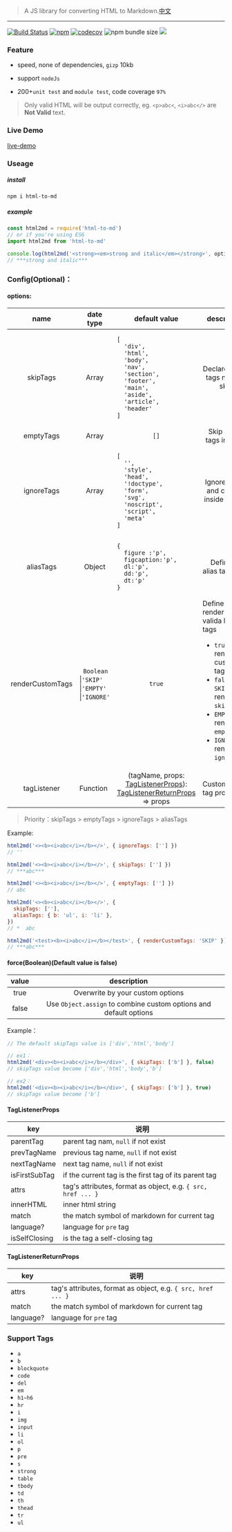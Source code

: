 > A JS library for converting HTML to Markdown.[中文](./README.md)

---

[![Build Status](https://travis-ci.org/stonehank/html-to-md.svg?branch=master)](https://travis-ci.org/stonehank/html-to-md)
[![npm](https://img.shields.io/npm/v/html-to-md.svg)](https://www.npmjs.com/package/html-to-md)
[![codecov](https://codecov.io/gh/stonehank/html-to-md/branch/master/graph/badge.svg)](https://codecov.io/gh/stonehank/html-to-md)
![npm bundle size](https://img.shields.io/bundlephobia/minzip/html-to-md.svg)
![](https://img.shields.io/badge/dependencies-0-brightgreen)

<!-- ![David](https://img.shields.io/david/stonehank/html-to-md.svg) -->

### Feature

- speed, none of dependencies, `gizp` 10kb

- support `nodeJs`

- 200+`unit test` and `module test`, code coverage `97%`

> Only valid HTML will be output correctly, eg. `<p>abc<`, `<i>abc</>` are **Not Valid** text.

### Live Demo

[live-demo](https://stonehank.github.io/html-to-md/)

### Useage

##### install

`npm i html-to-md`

##### example

```js
const html2md = require('html-to-md')
// or if you're using ES6
import html2md from 'html-to-md'

console.log(html2md('<strong><em>strong and italic</em></strong>', options))
// ***strong and italic***
```

### Config(Optional)：

#### options:

<table>
<thead>
<tr>
<th align="center">name</th>
<th align="center">date type</th>
<th align="center">default value</th>
<th align="center">description</th>
</tr>
</thead>
<tbody>
<tr>
<td align="center">skipTags</td>
<td align="center">Array</td>
<td align="left"><pre>
<code>[
  'div',
  'html',
  'body',
  'nav',
  'section',
  'footer',
  'main',
  'aside',
  'article',
  'header'
]</code></pre></td>
<td align="center">Declare which tags need to skip</td>
</tr>
<tr>
<td align="center">emptyTags</td>
<td align="center">Array</td>
<td align="center"><code>[]</code></td>
<td align="center">Skip all the tags inside it</td>
</tr>
<tr>
<td align="center">ignoreTags</td>
<td align="center">Array</td>
<td align="left">
<pre>
<code>[
  '',
  'style',
  'head',
  '!doctype',
  'form',
  'svg',
  'noscript',
  'script',
  'meta'
]</code></pre></td>
<td align="center"> Ignore all tag and content inside the tag</td>
</tr>
<tr>
<td align="center">aliasTags</td>
<td align="center">Object</td>
<td align="left">
  <pre>
<code>{
  figure :'p',
  figcaption:'p',
  dl:'p', 
  dd:'p', 
  dt:'p'
}</code></pre></td>
<td align="center"> Define an alias tag name</td>
</tr>
<tr>
<td align="center">renderCustomTags</td>
<td align="left">&nbsp;&nbsp;<code>Boolean</code> <br>|<code>'SKIP'</code> <br>|<code>'EMPTY'</code> <br>|<code>'IGNORE'</code></td>
<td align="center">
<code>true</code></td>
<td align="left">Define how to render not valida HTML tags
<ul>
<li><code>true</code>: render all custom tags</li>
<li><code>false | SKIP</code>: render as <code>skipTags</code></li>
<li><code>EMPTY</code>: render as <code>emptyTags</code></li>
<li><code>IGNORE</code>: render as <code>ignoreTags</code></li>
</ul>
</td>
</tr>
<tr>
<td align="center">tagListener</td>
<td align="left">Function</td>
<td align="center">
(tagName, props: <a href="#TagListenerProps">TagListenerProps</a>): <a href="#TagListenerReturnProps">TagListenerReturnProps</a> => props
</td>
<td align="left">Custom the tag props</td>
</tr>
</tbody>
</table>

> Priority：skipTags > emptyTags > ignoreTags > aliasTags

Example:

```javascript
html2md('<><b><i>abc</i></b></>', { ignoreTags: [''] })
// ''

html2md('<><b><i>abc</i></b></>', { skipTags: [''] })
// ***abc***

html2md('<><b><i>abc</i></b></>', { emptyTags: [''] })
// abc

html2md('<><b><i>abc</i></b></>', {
  skipTags: [''],
  aliasTags: { b: 'ul', i: 'li' },
})
// *  abc

html2md('<test><b><i>abc</i></b></test>', { renderCustomTags: 'SKIP' })
// ***abc***
```

#### force(Boolean)(Default value is false)

| value |                            description                            |
| :---: | :---------------------------------------------------------------: |
| true  |                 Overwrite by your custom options                  |
| false | Use `Object.assign` to combine custom options and default options |

Example：

```javascript
// The default skipTags value is ['div','html','body']

// ex1：
html2md('<div><b><i>abc</i></b></div>', { skipTags: ['b'] }, false)
// skipTags value become ['div','html','body','b']

// ex2：
html2md('<div><b><i>abc</i></b></div>', { skipTags: ['b'] }, true)
// skipTags value become ['b']
```

#### TagListenerProps

| key           | 说明                                                         |
| ------------- | ------------------------------------------------------------ |
| parentTag     | parent tag nam, `null` if not exist                          |
| prevTagName   | previous tag name, `null` if not exist                       |
| nextTagName   | next tag name, `null` if not exist                           |
| isFirstSubTag | if the current tag is the first tag of its parent tag        |
| attrs         | tag's attributes, format as object, e.g. `{ src, href ... }` |
| innerHTML     | inner html string                                            |
| match         | the match symbol of markdown for current tag                 |
| language?     | language for `pre` tag                                       |
| isSelfClosing | is the tag a self-closing tag                                |

#### TagListenerReturnProps

| key       | 说明                                                         |
| --------- | ------------------------------------------------------------ |
| attrs     | tag's attributes, format as object, e.g. `{ src, href ... }` |
| match     | the match symbol of markdown for current tag                 |
| language? | language for `pre` tag                                       |

### Support Tags

- `a`
- `b`
- `blockquote`
- `code`
- `del`
- `em`
- `h1~h6`
- `hr`
- `i`
- `img`
- `input`
- `li`
- `ol`
- `p`
- `pre`
- `s`
- `strong`
- `table`
- `tbody`
- `td`
- `th`
- `thead`
- `tr`
- `ul`
